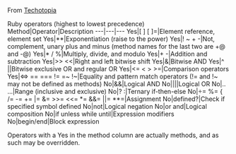 From [Techotopia](https://www.techotopia.com/index.php/Ruby_Operator_Precedence)

Ruby operators (highest to lowest precedence)
Method|Operator|Description
---|---|---
Yes|[ ] [ ]=|Element reference, element set
Yes|**|Exponentiation (raise to the power)
Yes|! ~ + -|Not, complement, unary plus and minus (method names for the last two are +@ and -@)
Yes|* / %|Multiply, divide, and modulo
Yes|+ -|Addition and subtraction
Yes|>> <<|Right and left bitwise shift
Yes|&|Bitwise AND
Yes|^ &#124;|Bitwise exclusive OR and regular OR
Yes|<= < > >=|Comparison operators
Yes|<=> == === != =~ !~|Equality and pattern match operators (!= and !~ may not be defined as methods)
No|&&|Logical AND
No|&#124;&#124;|Logical OR
No|.. ...|Range (inclusive and exclusive)
No|? :|Ternary if-then-else
No|÷= %= { /= -= += &#124;= &= >>= <<= *= &&= &#124;&#124;= **=|Assignment
No|defined?|Check if specified symbol defined
No|not|Logical negation
No|or and|Logical composition
No|if unless while until|Expression modifiers
No|begin/end|Block expression

Operators with a Yes in the method column are actually methods, and as such may be overridden.
